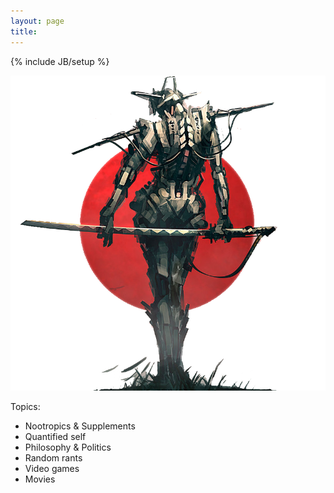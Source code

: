 ```yaml
---
layout: page
title:
---
```

{% include JB/setup %}

![samurai](https://raw.githubusercontent.com/clstrfcuk/clstrfcuk.github.io/master/images/samurai.png "samurai")

Topics:

* Nootropics & Supplements
* Quantified self
* Philosophy & Politics
* Random rants
* Video games
* Movies